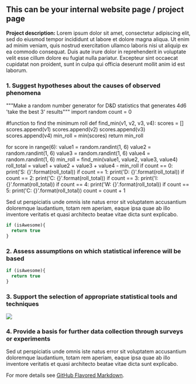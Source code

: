 ## This can be your internal website page / project page

**Project description:** Lorem ipsum dolor sit amet, consectetur adipiscing elit, sed do eiusmod tempor incididunt ut labore et dolore magna aliqua. Ut enim ad minim veniam, quis nostrud exercitation ullamco laboris nisi ut aliquip ex ea commodo consequat. Duis aute irure dolor in reprehenderit in voluptate velit esse cillum dolore eu fugiat nulla pariatur. Excepteur sint occaecat cupidatat non proident, sunt in culpa qui officia deserunt mollit anim id est laborum.

### 1. Suggest hypotheses about the causes of observed phenomena

"""Make a random number generator for D&D statistics that generates 4d6 'take the best 3' results"""
import random
count = 0

#function to find the minimum roll
def find_min(v1, v2, v3, v4):
    scores = []
    scores.append(v1)
    scores.append(v2)
    scores.append(v3)
    scores.append(v4)
    min_roll = min(scores)
    return min_roll

for score in range(6):
    value1 = random.randint(1, 6)
    value2 = random.randint(1, 6)
    value3 = random.randint(1, 6)
    value4 = random.randint(1, 6)
    min_roll = find_min(value1, value2, value3, value4)
    roll_total = value1 + value2 + value3 + value4 - min_roll
    if count == 0:
        print('S: {}'.format(roll_total))
    if count == 1:
        print('D: {}'.format(roll_total))
    if count == 2:
        print('C: {}'.format(roll_total))
    if count == 3:
        print('I: {}'.format(roll_total))
    if count == 4:
        print('W: {}'.format(roll_total))
    if count == 5:
        print('C: {}'.format(roll_total))
    count = count + 1

Sed ut perspiciatis unde omnis iste natus error sit voluptatem accusantium doloremque laudantium, totam rem aperiam, eaque ipsa quae ab illo inventore veritatis et quasi architecto beatae vitae dicta sunt explicabo. 

```javascript
if (isAwesome){
  return true
}
```

### 2. Assess assumptions on which statistical inference will be based

```javascript
if (isAwesome){
  return true
}
```

### 3. Support the selection of appropriate statistical tools and techniques

<img src="images/dummy_thumbnail.jpg?raw=true"/>

### 4. Provide a basis for further data collection through surveys or experiments

Sed ut perspiciatis unde omnis iste natus error sit voluptatem accusantium doloremque laudantium, totam rem aperiam, eaque ipsa quae ab illo inventore veritatis et quasi architecto beatae vitae dicta sunt explicabo. 

For more details see [GitHub Flavored Markdown](https://guides.github.com/features/mastering-markdown/).
